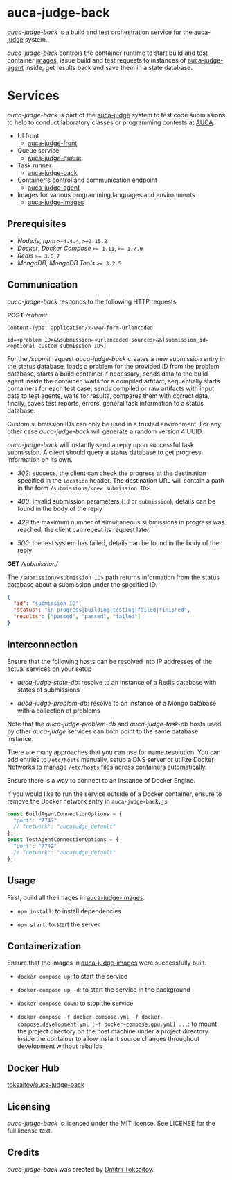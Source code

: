 auca-judge-back
===============

*auca-judge-back* is a build and test orchestration service for the
[auca-judge](https://github.com/toksaitov/auca-judge) system.

*auca-judge-back* controls the container runtime to start build and test
container [images](https://github.com/toksaitov/auca-judge-agent), issue build
and test requests to instances of [auca-judge-agent](https://github.com/toksaitov/auca-judge-agent)
inside, get results back and save them in a state database.

# Services

*auca-judge-back* is part of the [auca-judge](https://github.com/toksaitov/auca-judge)
system to test code submissions to help to conduct laboratory classes or
programming contests at [AUCA](https://auca.kg).

* UI front
  * [auca-judge-front](https://github.com/toksaitov/auca-judge-front)
* Queue service
  * [auca-judge-queue](https://github.com/toksaitov/auca-judge-queue)
* Task runner
  * [auca-judge-back](https://github.com/toksaitov/auca-judge-back)
* Container's control and communication endpoint
  * [auca-judge-agent](https://github.com/toksaitov/auca-judge-agent)
* Images for various programming languages and environments
  * [auca-judge-images](https://github.com/toksaitov/auca-judge-images)

## Prerequisites

* *Node.js*, *npm* `>=4.4.4`, `>=2.15.2`
* *Docker*, *Docker Compose* `>= 1.11`, `>= 1.7.0`
* *Redis* `>= 3.0.7`
* *MongoDB*, *MongoDB Tools* `>= 3.2.5`

## Communication

*auca-judge-back* responds to the following HTTP requests

**POST** */submit*

```http
Content-Type: application/x-www-form-urlencoded

id=<problem ID>&&submission=<urlencoded sources>&&[submission_id=<optional custom submission ID>]
```

For the */submit* request *auca-judge-back* creates a new submission entry in
the status database, loads a problem for the provided ID from the problem
database, starts a build container if necessary, sends data to the build agent
inside the container, waits for a compiled artifact, sequentially starts
containers for each test case, sends compiled or raw artifacts with input data
to test agents, waits for results, compares them with correct data, finally,
saves test reports, errors, general task information to a status database.

Custom submission IDs can only be used in a trusted environment. For any other
case *auca-judge-back* will generate a random version 4 UUID.

*auca-judge-back* will instantly send a reply upon successful task submission.
A client should query a status database to get progress information on its own.

* *302*: success, the client can check the progress at the destination specified
  in the `location` header. The destination URL will contain a path in the form
  `/submissions/<new submission ID>`.

* *400*: invalid submission parameters (`id` or `submission`), details can be
  found in the body of the reply

* *429* the maximum number of simultaneous submissions in progress was reached,
  the client can repeat its request later

* *500*: the test system has failed, details can be found in the body of the
  reply

**GET** */submission/<submission ID>*

The `/submission/<submission ID>` path returns information from the status
database about a submission under the specified ID.

```json
{
  "id": "submission ID",
  "status": "in progress|building|testing|failed|finished",
  "results": ["passed", "passed", "failed"]
}
```

## Interconnection

Ensure that the following hosts can be resolved into IP addresses of the actual
services on your setup

* *auca-judge-state-db*: resolve to an instance of a Redis database with states
  of submissions

* *auca-judge-problem-db*: resolve to an instance of a Mongo database with a
  collection of problems

Note that the *auca-judge-problem-db* and *auca-judge-task-db* hosts used by
other *auca-judge* services can both point to the same database instance.

There are many approaches that you can use for name resolution. You can add
entries to `/etc/hosts` manually, setup a DNS server or utilize Docker Networks
to manage `/etc/hosts` files across containers automatically.

Ensure there is a way to connect to an instance of Docker Engine.

If you would like to run the service outside of a Docker container, ensure to
remove the Docker network entry in `auca-judge-back.js`

```javascript
const BuildAgentConnectionOptions = {
  "port": "7742"
  // "network": "aucajudge_default"
};
const TestAgentConnectionOptions = {
  "port": "7742"
  // "network": "aucajudge_default"
};
```

## Usage

First, build all the images in [auca-judge-images](https://github.com/toksaitov/auca-judge-images).

* `npm install`: to install dependencies

* `npm start`: to start the server

## Containerization

Ensure that the images in [auca-judge-images](https://github.com/toksaitov/auca-judge-images)
were successfully built.

* `docker-compose up`: to start the service

* `docker-compose up -d`: to start the service in the background

* `docker-compose down`: to stop the service

* `docker-compose -f docker-compose.yml -f docker-compose.development.yml
   [-f docker-compose.gpu.yml] ...`: to mount the project directory on the host
  machine under a project directory inside the container to allow instant source
  changes throughout development without rebuilds

## Docker Hub

[toksaitov/auca-judge-back](https://hub.docker.com/r/toksaitov/auca-judge-back)

## Licensing

*auca-judge-back* is licensed under the MIT license. See LICENSE for the full
license text.

## Credits

*auca-judge-back* was created by [Dmitrii Toksaitov](https://github.com/toksaitov).
